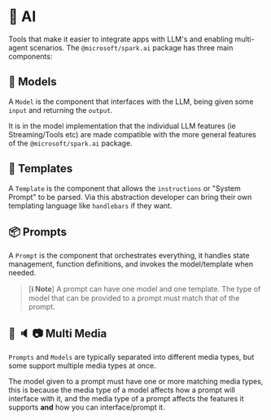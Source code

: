 # 🤖 AI

Tools that make it easier to integrate apps with LLM's and enabling multi-agent scenarios.
The `@microsoft/spark.ai` package has three main components:

## 🧠 Models

A `Model` is the component that interfaces with the LLM,
being given some `input` and returning the `output`.

It is in the model implementation that the individual LLM features (ie Streaming/Tools etc)
are made compatible with the more general features of the `@microsoft/spark.ai` package.

## 📄 Templates

A `Template` is the component that allows the `instructions` or "System Prompt" to be
parsed. Via this abstraction developer can bring their own templating language like
`handlebars` if they want.

## 📦 Prompts

A `Prompt` is the component that orchestrates everything, it handles state management,
function definitions, and invokes the model/template when needed.

> [**ℹ️ Note**]
> A prompt can have one model and one template. The type of model that can be provided to a
> prompt must match that of the prompt.

## 💬 🔈 📷 Multi Media

`Prompts` and `Models` are typically separated into different media types, but some
support multiple media types at once.

The model given to a prompt must have one or more matching media types, this is because
the media type of a model affects how a prompt will interface with it, and the media type of
a prompt affects the features it supports **and** how you can interface/prompt it.
